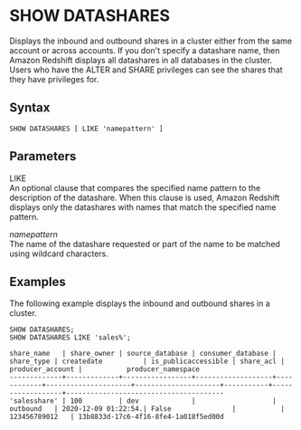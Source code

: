 # SHOW DATASHARES<a name="r_SHOW_DATASHARES"></a>

Displays the inbound and outbound shares in a cluster either from the same account or across accounts\. If you don't specify a datashare name, then Amazon Redshift displays all datashares in all databases in the cluster\. Users who have the ALTER and SHARE privileges can see the shares that they have privileges for\. 

## Syntax<a name="r_SHOW_DATASHARES-synopsis"></a>

```
SHOW DATASHARES [ LIKE 'namepattern' ] 
```

## Parameters<a name="r_SHOW_DATASHARES-parameters"></a>

LIKE  
An optional clause that compares the specified name pattern to the description of the datashare\. When this clause is used, Amazon Redshift displays only the datashares with names that match the specified name pattern\.

*namepattern*  
The name of the datashare requested or part of the name to be matched using wildcard characters\.

## Examples<a name="r_SHOW_DATASHARES-examples"></a>

The following example displays the inbound and outbound shares in a cluster\. 

```
SHOW DATASHARES;
SHOW DATASHARES LIKE 'sales%';

share_name   | share_owner | source_database | consumer_database | share_type | createdate          | is_publicaccessible | share_acl | producer_account |           producer_namespace 
-------------+-------------+-----------------+-------------------+------------+---------------------+---------------------+-----------+------------------+---------------------------------------
'salesshare' | 100         | dev             |                   | outbound   | 2020-12-09 01:22:54.| False               |           |   123456789012   | 13b8833d-17c6-4f16-8fe4-1a018f5ed00d
```